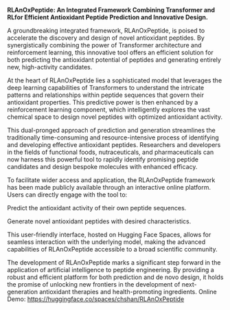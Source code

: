 **RLAnOxPeptide: An Integrated Framework Combining Transformer and RLfor Efficient Antioxidant Peptide Prediction and Innovative Design.**

A groundbreaking integrated framework, RLAnOxPeptide, is poised to accelerate the discovery and design of novel antioxidant peptides. By synergistically combining the power of Transformer architecture and reinforcement learning, this innovative tool offers an efficient solution for both predicting the antioxidant potential of peptides and generating entirely new, high-activity candidates.

At the heart of RLAnOxPeptide lies a sophisticated model that leverages the deep learning capabilities of Transformers to understand the intricate patterns and relationships within peptide sequences that govern their antioxidant properties. This predictive power is then enhanced by a reinforcement learning component, which intelligently explores the vast chemical space to design novel peptides with optimized antioxidant activity.

This dual-pronged approach of prediction and generation streamlines the traditionally time-consuming and resource-intensive process of identifying and developing effective antioxidant peptides. Researchers and developers in the fields of functional foods, nutraceuticals, and pharmaceuticals can now harness this powerful tool to rapidly identify promising peptide candidates and design bespoke molecules with enhanced efficacy.

To facilitate wider access and application, the RLAnOxPeptide framework has been made publicly available through an interactive online platform. Users can directly engage with the tool to:

Predict the antioxidant activity of their own peptide sequences.

Generate novel antioxidant peptides with desired characteristics.

This user-friendly interface, hosted on Hugging Face Spaces, allows for seamless interaction with the underlying model, making the advanced capabilities of RLAnOxPeptide accessible to a broad scientific community.

The development of RLAnOxPeptide marks a significant step forward in the application of artificial intelligence to peptide engineering. By providing a robust and efficient platform for both prediction and de novo design, it holds the promise of unlocking new frontiers in the development of next-generation antioxidant therapies and health-promoting ingredients.
Online Demo: https://huggingface.co/spaces/chshan/RLAnOxPeptide
